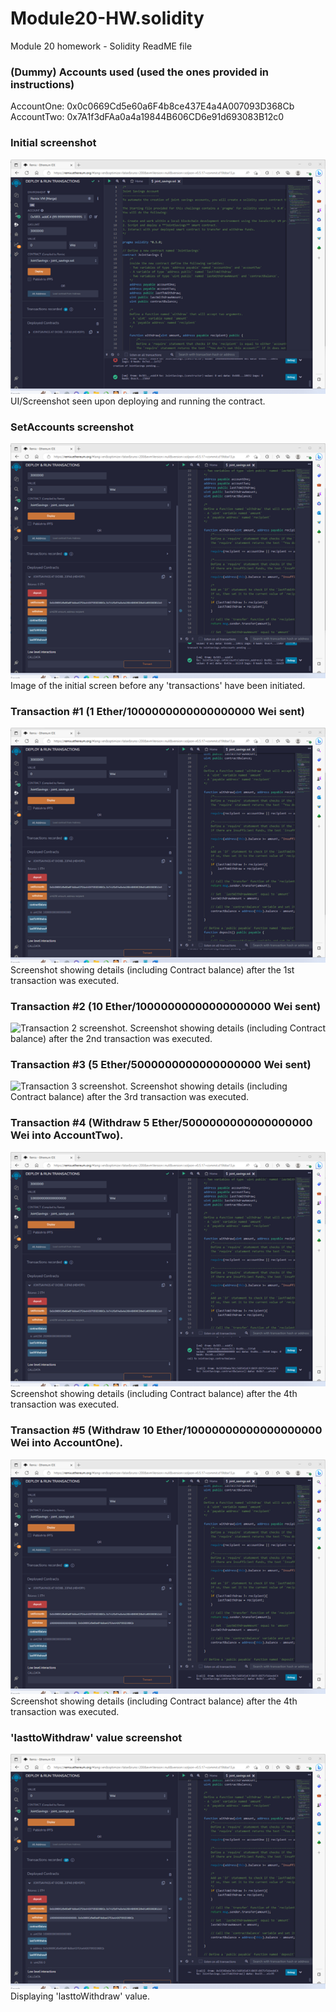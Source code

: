 # Module20-HW.solidity
Module 20 homework - Solidity ReadME file

### (Dummy) Accounts used (used the ones provided in instructions)
AccountOne: 0x0c0669Cd5e60a6F4b8ce437E4a4A007093D368Cb
AccountTwo: 0x7A1f3dFAa0a4a19844B606CD6e91d693083B12c0

### Initial screenshot
![Initial screenshot.](./Images/Initial_SS.png)
UI/Screenshot seen upon deploying and running the contract.

### SetAccounts screenshot
![Set Accounts screenshot 1.](./Images/SetAccounts_SS.png)
Image of the initial screen before any 'transactions' have been initiated.

### Transaction #1 (1 Ether/1000000000000000000 Wei sent)
![Transaction 1 screenshot.](./Images/Transaction1_1Ether_SS.png)
Screenshot showing details (including Contract balance) after the 1st transaction was executed.

### Transaction #2 (10 Ether/10000000000000000000 Wei sent)
![Transaction 2 screenshot.](./Images/Transaction2_10Ether_SS.png)
Screenshot showing details (including Contract balance) after the 2nd transaction was executed.

### Transaction #3 (5 Ether/5000000000000000000 Wei sent)
![Transaction 3 screenshot.](./Images/Transaction3_5Ether_SS)
Screenshot showing details (including Contract balance) after the 3rd transaction was executed.

### Transaction #4 (Withdraw 5 Ether/5000000000000000000 Wei into AccountTwo).
![Transaction initiation screenshot 2.](./Images/Transaction4_Wdrw5Ether_SS.png)
Screenshot showing details (including Contract balance) after the 4th transaction was executed.

### Transaction #5 (Withdraw 10 Ether/10000000000000000000 Wei into AccountOne).
![Transaction initiation screenshot 2.](./Images/Transaction5_Wdrw10Ether_SS.png)
Screenshot showing details (including Contract balance) after the 4th transaction was executed.

### 'lasttoWithdraw' value screenshot
![Set Accounts screenshot 1.](./Images/lasttoWithdraw_SS.png)
Displaying 'lasttoWithdraw' value.
